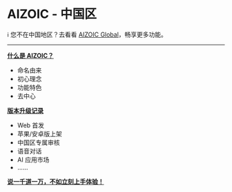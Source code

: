 # AIZOIC - 中国区

ℹ 您不在中国地区？去看看 [AIZOIC Global](https://github.com/aizoic/en/)，畅享更多功能。

---

[**什么是 AIZOIC？**](./home.md)

- 命名由来
- 初心理念
- 功能特色
- 去中心

[**版本升级记录**](./news.md)

- Web 首发
- 苹果/安卓版上架
- 中国区专属审核
- 语音对话
- AI 应用市场
- ......

[**说一千道一万，不如立刻上手体验！**](https://u.aizoi.cc)
